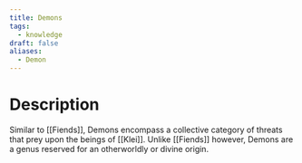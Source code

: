 ```yaml
---
title: Demons
tags:
  - knowledge
draft: false
aliases:
  - Demon
---
```

# Description
Similar to [[Fiends]], Demons encompass a collective category of threats that prey upon the beings of [[Klei]]. Unlike [[Fiends]] however, Demons are a genus reserved for an otherworldly or divine origin.